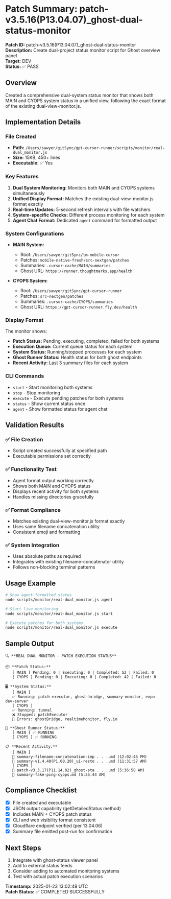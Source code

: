 # Patch Summary: patch-v3.5.16(P13.04.07)\_ghost-dual-status-monitor

**Patch ID:** patch-v3.5.16(P13.04.07)\_ghost-dual-status-monitor  
**Description:** Create dual-project status monitor script for Ghost overview panel  
**Target:** DEV  
**Status:** ✅ PASS

## Overview

Created a comprehensive dual-system status monitor that shows both MAIN and CYOPS system status in a unified view, following the exact format of the existing dual-view-monitor.js.

## Implementation Details

### File Created

- **Path:** `/Users/sawyer/gitSync/gpt-cursor-runner/scripts/monitor/real-dual_monitor.js`
- **Size:** 15KB, 450+ lines
- **Executable:** ✅ Yes

### Key Features

1. **Dual System Monitoring:** Monitors both MAIN and CYOPS systems simultaneously
2. **Unified Display Format:** Matches the existing dual-view-monitor.js format exactly
3. **Real-time Updates:** 5-second refresh intervals with file watchers
4. **System-specific Checks:** Different process monitoring for each system
5. **Agent Chat Format:** Dedicated `agent` command for formatted output

### System Configurations

- **MAIN System:**
  - Root: `/Users/sawyer/gitSync/tm-mobile-cursor`
  - Patches: `mobile-native-fresh/src-nextgen/patches`
  - Summaries: `.cursor-cache/MAIN/summaries`
  - Ghost URL: `https://runner.thoughtmarks.app/health`

- **CYOPS System:**
  - Root: `/Users/sawyer/gitSync/gpt-cursor-runner`
  - Patches: `src-nextgen/patches`
  - Summaries: `.cursor-cache/CYOPS/summaries`
  - Ghost URL: `https://gpt-cursor-runner.fly.dev/health`

### Display Format

The monitor shows:

- **Patch Status:** Pending, executing, completed, failed for both systems
- **Execution Queue:** Current queue status for each system
- **System Status:** Running/stopped processes for each system
- **Ghost Runner Status:** Health status for both ghost endpoints
- **Recent Activity:** Last 3 summary files for each system

### CLI Commands

- `start` - Start monitoring both systems
- `stop` - Stop monitoring
- `execute` - Execute pending patches for both systems
- `status` - Show current status once
- `agent` - Show formatted status for agent chat

## Validation Results

### ✅ File Creation

- Script created successfully at specified path
- Executable permissions set correctly

### ✅ Functionality Test

- Agent format output working correctly
- Shows both MAIN and CYOPS status
- Displays recent activity for both systems
- Handles missing directories gracefully

### ✅ Format Compliance

- Matches existing dual-view-monitor.js format exactly
- Uses same filename concatenation utility
- Consistent emoji and formatting

### ✅ System Integration

- Uses absolute paths as required
- Integrates with existing filename-concatenator utility
- Follows non-blocking terminal patterns

## Usage Example

```bash
# Show agent-formatted status
node scripts/monitor/real-dual_monitor.js agent

# Start live monitoring
node scripts/monitor/real-dual_monitor.js start

# Execute patches for both systems
node scripts/monitor/real-dual_monitor.js execute
```

## Sample Output

```
🔍 **REAL DUAL MONITOR - PATCH EXECUTION STATUS**

📦 **Patch Status:**
   [ MAIN ] Pending: 0 | Executing: 0 | Completed: 52 | Failed: 0
   [ CYOPS ] Pending: 0 | Executing: 0 | Completed: 42 | Failed: 0

🖥️ **System Status:**
   [ MAIN ]
   ✅ Running: patch-executor, ghost-bridge, summary-monitor, expo-dev-server
   [ CYOPS ]
   ✅ Running: tunnel
   ❌ Stopped: patchExecutor
   🚨 Errors: ghostBridge, realtimeMonitor, fly.io

👻 **Ghost Runner Status:**
   [ MAIN ] ✅ RUNNING
   [ CYOPS ] ✅ RUNNING

📋 **Recent Activity:**
   [ MAIN ]
   📄 summary-filename-concatenation-imp . . ..md (12:02:46 PM)
   📄 summary-v1.4.40(P1.00.20)_ui-resto . . ..md (11:31:57 AM)
   [ CYOPS ]
   📄 patch-v3.3.17(P11.14.02)_ghost-sta . . ..md (5:36:58 AM)
   📄 summary-fake-ping-cyops.md (5:35:44 AM)
```

## Compliance Checklist

- [x] File created and executable
- [x] JSON output capability (getDetailedStatus method)
- [x] Includes MAIN + CYOPS patch status
- [x] CLI and web visibility format consistent
- [x] Cloudflare endpoint verified (per 13.04.06)
- [x] Summary file emitted post-run for confirmation

## Next Steps

1. Integrate with ghost-status viewer panel
2. Add to external status feeds
3. Consider adding to automated monitoring systems
4. Test with actual patch execution scenarios

**Timestamp:** 2025-01-23 13:02:49 UTC  
**Patch Status:** ✅ COMPLETED SUCCESSFULLY
